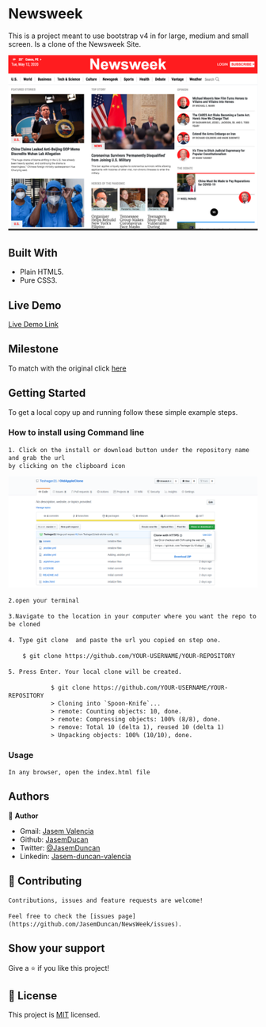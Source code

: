 # Newsweek
 This is a project meant to use bootstrap v4 in for large, medium and small screen. Is a clone of the Newsweek Site.

![screenshot](./img/Screenshot.png)
    

## Built With

- Plain HTML5.
- Pure CSS3.

## Live Demo

[Live Demo Link](https://rawcdn.githack.com/JasemDuncan/NewsWeek/b2c50a1f33a1da4a5cf1ab6d70d6352685ea2229/index.html)

## Milestone

  To match with the original click [here](https://www.newsweek.com/)
## Getting Started

To get a local copy up and running follow these simple example steps.

### How to install using Command line

    1. Click on the install or download button under the repository name and grab the url
    by clicking on the clipboard icon

![Step-1](./img/howtoinstall.png)

    2.open your terminal

    3.Navigate to the location in your computer where you want the repo to be cloned

    4. Type git clone  and paste the url you copied on step one.

        $ git clone https://github.com/YOUR-USERNAME/YOUR-REPOSITORY

    5. Press Enter. Your local clone will be created.

                $ git clone https://github.com/YOUR-USERNAME/YOUR-REPOSITORY
                > Cloning into `Spoon-Knife`...
                > remote: Counting objects: 10, done.
                > remote: Compressing objects: 100% (8/8), done.
                > remove: Total 10 (delta 1), reused 10 (delta 1)
                > Unpacking objects: 100% (10/10), done.

### Usage

    In any browser, open the index.html file

## Authors

👤 **Author**

- Gmail: [Jasem Valencia](mailto:jasemvalencia@gmail.com)
- Github: [JasemDucan](https://github.com/JasemDuncan)
- Twitter: [@JasemDuncan](https://twitter.com/JasemValencia)
- Linkedin: [Jasem-duncan-valencia](www.linkedin.com/in/Jasem-Duncan-Valencia)

## 🤝 Contributing

    Contributions, issues and feature requests are welcome!

    Feel free to check the [issues page](https://github.com/JasemDuncan/NewsWeek/issues).

## Show your support

Give a ⭐️ if you like this project!

## 📝 License
This project is [MIT](lic.url) licensed.